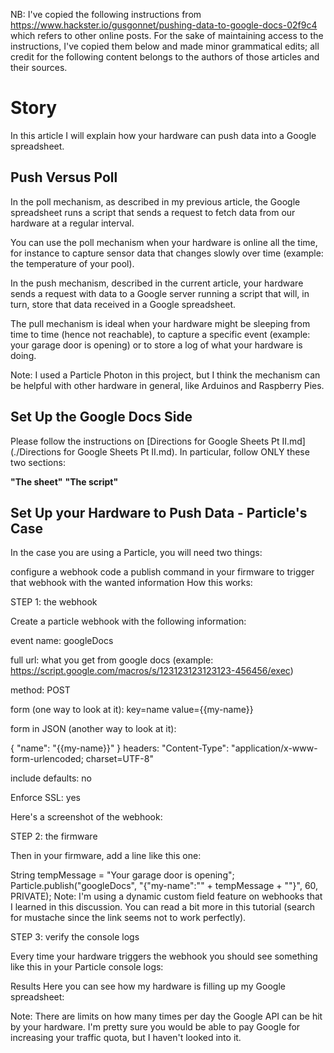 NB: I've copied the following instructions from https://www.hackster.io/gusgonnet/pushing-data-to-google-docs-02f9c4
which refers to other online posts. For the sake of maintaining access to the instructions, I've copied them below and made minor grammatical edits; all credit for the following content belongs to the authors of those articles and their sources.

# Story
In this article I will explain how your hardware can push data into a Google spreadsheet.

## Push Versus Poll
In the poll mechanism, as described in my previous article, the Google spreadsheet runs a script that sends a request to fetch data from our hardware at a regular interval.

You can use the poll mechanism when your hardware is online all the time, for instance to capture sensor data that changes slowly over time (example: the temperature of your pool).

In the push mechanism, described in the current article, your hardware sends a request with data to a Google server running a script that will, in turn, store that data received in a Google spreadsheet.

The pull mechanism is ideal when your hardware might be sleeping from time to time (hence not reachable), to capture a specific event (example: your garage door is opening) or to store a log of what your hardware is doing.

Note: I used a Particle Photon in this project, but I think the mechanism can be helpful with other hardware in general, like Arduinos and Raspberry Pies.

## Set Up the Google Docs Side
Please follow the instructions on [Directions for Google Sheets Pt II.md](./Directions for Google Sheets Pt II.md). In particular, follow ONLY these two sections:

**"The sheet"**
**"The script"**

## Set Up your Hardware to Push Data - Particle's Case
In the case you are using a Particle, you will need two things:

configure a webhook
code a publish command in your firmware to trigger that webhook with the wanted information
How this works:

STEP 1: the webhook

Create a particle webhook with the following information:

event name: googleDocs

full url: what you get from google docs (example: https://script.google.com/macros/s/123123123123123-456456/exec)

method: POST

form (one way to look at it): key=name value={{my-name}}

form in JSON (another way to look at it):

{
  "name": "{{my-name}}"
}
headers: "Content-Type": "application/x-www-form-urlencoded; charset=UTF-8"

include defaults: no

Enforce SSL: yes

Here's a screenshot of the webhook:

STEP 2: the firmware

Then in your firmware, add a line like this one:

String tempMessage = "Your garage door is opening";
Particle.publish("googleDocs", "{\"my-name\":\"" + tempMessage + "\"}", 60, PRIVATE);
Note: I'm using a dynamic custom field feature on webhooks that I learned in this discussion. You can read a bit more in this tutorial (search for mustache since the link seems not to work perfectly).

STEP 3: verify the console logs

Every time your hardware triggers the webhook you should see something like this in your Particle console logs:

Results
Here you can see how my hardware is filling up my Google spreadsheet:

Note: There are limits on how many times per day the Google API can be hit by your hardware. I'm pretty sure you would be able to pay Google for increasing your traffic quota, but I haven't looked into it.
